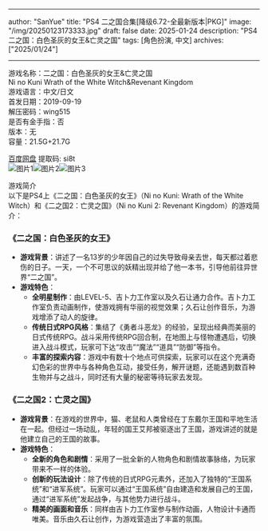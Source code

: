 
---
author: "SanYue"
title: "PS4 二之国合集[降级6.72-全最新版本|PKG]"
image: "/img/20250123173333.jpg"
draft: false
date: 2025-01-24
description: "PS4 二之国：白色圣灰的女王&亡灵之国"
tags: [角色扮演, 中文]
archives: ["2025/01/24"]

---

游戏名称：二之国：白色圣灰的女王&亡灵之国   
Ni no Kuni Wrath of the White Witch&Revenant Kingdom    
游戏语言：中文/日文  
首发日期：2019-09-19  
解压密码：wing515  
是否有金手指：否  
版本：无   
容量：21.5G+21.7G

[百度网盘](https://pan.baidu.com/s/14Sh5wFUUxIxRyfJC-3Nhww) 提取码: si8t  
![图片1](/img/ff5bfa.jpg)![图片2](/img/77a113.jpg)![图片3](/img/ac9316.jpg)  

游戏简介  
以下是PS4上《二之国：白色圣灰的女王》（Ni no Kuni: Wrath of the White Witch）和《二之国2：亡灵之国》（Ni no Kuni 2: Revenant Kingdom）的游戏简介：

### 《二之国：白色圣灰的女王》
- **游戏背景**：讲述了一名13岁的少年因自己的过失导致母亲去世，每天都过着悲伤的日子。一天，一个不可思议的妖精出现并给了他一本书，引导他前往异世界“二之国”。
- **游戏特色**：
    - **全明星制作**：由LEVEL-5、吉卜力工作室以及久石让通力合作。吉卜力工作室负责动画制作，使游戏拥有华丽的视觉效果；久石让创作音乐，为游戏增添了动人的旋律。
    - **传统日式RPG风格**：集结了《勇者斗恶龙》的经验，呈现出经典而美丽的日式传统RPG。战斗采用传统RPG回合制，在地图上与怪物遭遇后，切换进入战斗模式，玩家可下达“攻击”“魔法”“道具”“防御”等指令。
    - **丰富的探索内容**：游戏中有数十个地点可供探索，玩家可以在这个充满奇幻色彩的世界中与各种角色互动，接受任务，解开谜题，还能遇到数百种生物并与之战斗，同时还有大量的秘密等待玩家去发现。

### 《二之国2：亡灵之国》
- **游戏背景**：在游戏的世界中，猫、老鼠和人类曾经在丁东戴尔王国和平地生活在一起。但经过一场动乱，年轻的国王艾邦被驱逐出了王国，游戏讲述的就是他建立自己的王国的故事。
- **游戏特色**：
    - **全新的角色和剧情**：采用了一批全新的人物角色和剧情故事脉络，为玩家带来不一样的体验。
    - **创新的玩法设计**：除了传统的日式RPG元素外，还加入了独特的“王国系统”和“进军系统”。玩家可以通过“王国系统”自由建造和发展自己的王国，通过“进军系统”发起战争，与其他势力进行战斗。
    - **精美的画面和音乐**：同样由吉卜力工作室参与制作动画，人物设计卡通而唯美。音乐由久石让创作，为游戏营造出了丰富的氛围。
